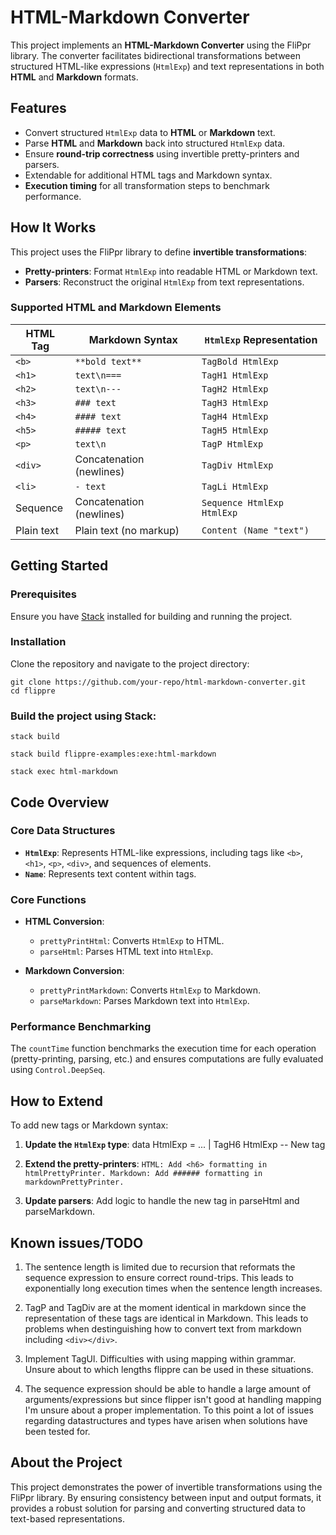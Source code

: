 # HTML-Markdown Converter

This project implements an **HTML-Markdown Converter** using the FliPpr library. The converter facilitates bidirectional transformations between structured HTML-like expressions (`HtmlExp`) and text representations in both **HTML** and **Markdown** formats.

## Features

- Convert structured `HtmlExp` data to **HTML** or **Markdown** text.
- Parse **HTML** and **Markdown** back into structured `HtmlExp` data.
- Ensure **round-trip correctness** using invertible pretty-printers and parsers.
- Extendable for additional HTML tags and Markdown syntax.
- **Execution timing** for all transformation steps to benchmark performance.

## How It Works

This project uses the FliPpr library to define **invertible transformations**:
- **Pretty-printers**: Format `HtmlExp` into readable HTML or Markdown text.
- **Parsers**: Reconstruct the original `HtmlExp` from text representations.

### Supported HTML and Markdown Elements

| **HTML Tag** | **Markdown Syntax**       | **`HtmlExp` Representation**              |
|--------------|---------------------------|-------------------------------------------|
| `<b>`        | `**bold text**`           | `TagBold HtmlExp`                         |
| `<h1>`       | `text\n===`               | `TagH1 HtmlExp`                           |
| `<h2>`       | `text\n---`               | `TagH2 HtmlExp`                           |
| `<h3>`       | `### text`                | `TagH3 HtmlExp`                           |
| `<h4>`       | `#### text`               | `TagH4 HtmlExp`                           |
| `<h5>`       | `##### text`              | `TagH5 HtmlExp`                           |
| `<p>`        | `text\n`                  | `TagP HtmlExp`                            |
| `<div>`      | Concatenation (newlines)  | `TagDiv HtmlExp`                          |
| `<li>`       | `- text`                  | `TagLi HtmlExp`                           |
| Sequence     | Concatenation (newlines)  | `Sequence HtmlExp HtmlExp`                |
| Plain text   | Plain text (no markup)    | `Content (Name "text")`                   |

## Getting Started

### Prerequisites

Ensure you have [Stack](https://docs.haskellstack.org/en/stable/README/) installed for building and running the project.

### Installation

Clone the repository and navigate to the project directory:

    git clone https://github.com/your-repo/html-markdown-converter.git
    cd flippre

### Build the project using Stack:

    stack build
    
    stack build flippre-examples:exe:html-markdown
    
    stack exec html-markdown

## Code Overview

### Core Data Structures

- **`HtmlExp`**: Represents HTML-like expressions, including tags like `<b>`, `<h1>`, `<p>`, `<div>`, and sequences of elements.
- **`Name`**: Represents text content within tags.

### Core Functions

- **HTML Conversion**:
  - `prettyPrintHtml`: Converts `HtmlExp` to HTML.
  - `parseHtml`: Parses HTML text into `HtmlExp`.
  
- **Markdown Conversion**:
  - `prettyPrintMarkdown`: Converts `HtmlExp` to Markdown.
  - `parseMarkdown`: Parses Markdown text into `HtmlExp`.

### Performance Benchmarking

The `countTime` function benchmarks the execution time for each operation (pretty-printing, parsing, etc.) and ensures computations are fully evaluated using `Control.DeepSeq`.

## How to Extend

To add new tags or Markdown syntax:

1. **Update the `HtmlExp` type**:
   data HtmlExp
     = ...
     | TagH6 HtmlExp -- New tag

2. **Extend the pretty-printers**:
    `HTML: Add <h6> formatting in htmlPrettyPrinter.
    Markdown: Add ###### formatting in markdownPrettyPrinter.`

3. **Update parsers**:
   Add logic to handle the new tag in parseHtml and parseMarkdown.

## Known issues/TODO
1. The sentence length is limited due to recursion that reformats the sequence expression to ensure correct round-trips. This leads to exponentially long execution times when the sentence length increases.

2. TagP and TagDiv are at the moment identical in markdown since the representation of these tags are identical in Markdown. This leads to problems when destinguishing how to convert text from markdown including `<div></div>`.

3. Implement TagUl. Difficulties with using mapping within grammar. Unsure about to which lengths flippre can be used in these situations.

4. The sequence expression should be able to handle a large amount of arguments/expressions but since flipper isn't good at handling mapping I'm unsure about a proper implementation. To this point a lot of issues regarding datastructures and types have arisen when solutions have been tested for. 



## About the Project

This project demonstrates the power of invertible transformations using the FliPpr library. By ensuring consistency between input and output formats, it provides a robust solution for parsing and converting structured data to text-based representations.

